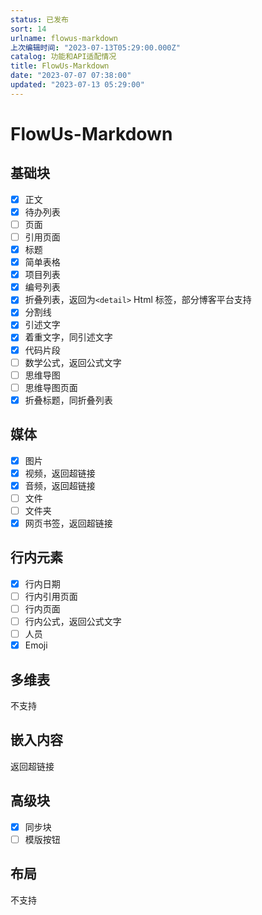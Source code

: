 ```yaml
---
status: 已发布
sort: 14
urlname: flowus-markdown
上次编辑时间: "2023-07-13T05:29:00.000Z"
catalog: 功能和API适配情况
title: FlowUs-Markdown
date: "2023-07-07 07:38:00"
updated: "2023-07-13 05:29:00"
---
```


# FlowUs-Markdown

## 基础块

- [x] 正文
- [x] 待办列表
- [ ] 页面
- [ ] 引用页面
- [x] 标题
- [x] 简单表格
- [x] 项目列表
- [x] 编号列表
- [x] 折叠列表，返回为`<detail>` Html 标签，部分博客平台支持
- [x] 分割线
- [x] 引述文字
- [x] 着重文字，同引述文字
- [x] 代码片段
- [ ] 数学公式，返回公式文字
- [ ] 思维导图
- [ ] 思维导图页面
- [x] 折叠标题，同折叠列表

## 媒体

- [x] 图片
- [x] 视频，返回超链接
- [x] 音频，返回超链接
- [ ] 文件
- [ ] 文件夹
- [x] 网页书签，返回超链接

## 行内元素

- [x] 行内日期
- [ ] 行内引用页面
- [ ] 行内页面
- [ ] 行内公式，返回公式文字
- [ ] 人员
- [x] Emoji

## 多维表

不支持

## 嵌入内容

返回超链接

## 高级块

- [x] 同步块
- [ ] 模版按钮

## 布局

不支持
